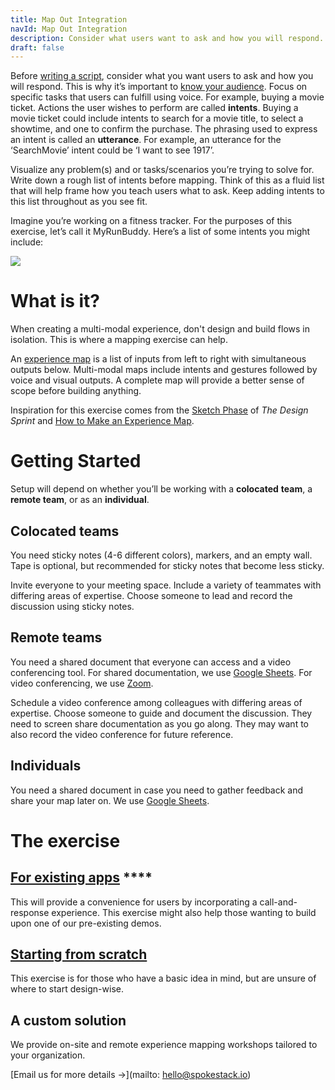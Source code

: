 ```yaml
---
title: Map Out Integration
navId: Map Out Integration
description: Consider what users want to ask and how you will respond.
draft: false
---
```


Before [writing a script](/docs/Design/script-storyboard-responses), consider what you want users to ask and how you will respond. This is why it’s important to [know your audience](/docs/Design/get-to-know-your-audience). Focus on specific tasks that users can fulfill using voice. For example, buying a movie ticket. Actions the user wishes to perform are called **intents**. Buying a movie ticket could include intents to search for a movie title, to select a showtime, and one to confirm the purchase. The phrasing used to express an intent is called an **utterance**. For example, an utterance for the ‘SearchMovie’ intent could be ‘I want to see 1917’.

Visualize any problem(s) and or tasks/scenarios you’re trying to solve for. Write down a rough list of intents before mapping. Think of this as a fluid list that will help frame how you teach users what to ask. Keep adding intents to this list throughout as you see fit.

Imagine you’re working on a fitness tracker. For the purposes of this exercise, let’s call it MyRunBuddy. Here’s a list of some intents you might include:

![](https://paper-attachments.dropbox.com/s_C4D40CF4264B091F315BA630BFCAF3A9024DF8E8F6C6ED7DCF4188B1D6A5EE61_1580942864791_MyRunBuddy+-+intents.png)

# **What is it?**

When creating a multi-modal experience, don't design and build flows in isolation. This is where a mapping exercise can help.

An [experience map](https://www.nngroup.com/articles/channels-devices-touchpoints/) is a list of inputs from left to right with simultaneous outputs below. Multi-modal maps include intents and gestures followed by voice and visual outputs. A complete map will provide a better sense of scope before building anything.

Inspiration for this exercise comes from the [](https://www.thesprintbook.com/how)[Sketch Phase](https://www.thesprintbook.com/how) of _The Design Sprint_ and [How to Make an Experience Map](https://blog.carbonfive.com/2017/08/03/experience-mapping-2/).

# **Getting Started**

Setup will depend on whether you’ll be working with a **colocated** **team**, a **remote team**, or as an **individual**.

## **Colocated teams**

You need sticky notes (4-6 different colors), markers, and an empty wall. Tape is optional, but recommended for sticky notes that become less sticky.

Invite everyone to your meeting space. Include a variety of teammates with differing areas of expertise. Choose someone to lead and record the discussion using sticky notes.

## **Remote teams**

You need a shared document that everyone can access and a video conferencing tool. For shared documentation, we use [](https://www.google.com/sheets/about/)[Google Sheets](https://www.google.com/sheets/about/). For video conferencing, we use [](https://zoom.us/)[Zoom](https://zoom.us/).

Schedule a video conference among colleagues with differing areas of expertise. Choose someone to guide and document the discussion. They need to screen share documentation as you go along. They may want to also record the video conference for future reference.

## **Individuals**

You need a shared document in case you need to gather feedback and share your map later on. We use [](https://www.google.com/sheets/about/)[Google Sheets](https://www.google.com/sheets/about/).

# **The exercise**

## [**For existing apps**](/docs/Design/for-existing-apps) \*\*\*\*

This will provide a convenience for users by incorporating a call-and-response experience. This exercise might also help those wanting to build upon one of our pre-existing demos.

## [**Starting from scratch**](/docs/Design/starting-from-scratch)

This exercise is for those who have a basic idea in mind, but are unsure of where to start design-wise.

## **A custom solution**

We provide on-site and remote experience mapping workshops tailored to your organization.

[Email us for more details →](mailto: hello@spokestack.io)
